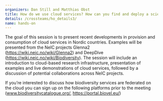 ```yaml
---
organizers: Dan Still and Matthias Obst
title: How do we use cloud services? How can you find and deploy a scientific workflow in the cloud? 
details: /crossteams/ho_details3/
name: hands-on
---
```


The goal of this session is to present recent developments in provision and consumption of cloud services in Nordic countries. Examples will be presented from the NeIC projects Glenna2 (https://wiki.neic.no/wiki/Glenna2) and DeepDive (https://wiki.neic.no/wiki/Biodiversity). The session will include an introduction to cloud-based research infrastructure, presentation of examples and live demonstrations of cloud services, followed by a discussion of potential collaborations across NeIC projects.


If you’re interested to discuss how biodiversity services are federated on the cloud you can sign up on the following platforms prior to the meeting (www.biodiversitycatalogue.org/, https://portal.biovel.eu/) 



